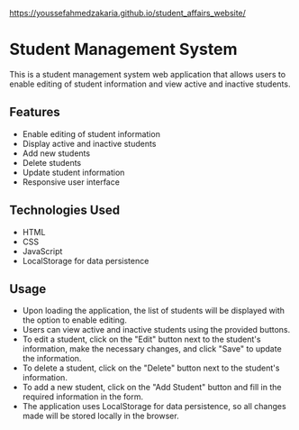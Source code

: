 https://youssefahmedzakaria.github.io/student_affairs_website/
# Student Management System

This is a student management system web application that allows users to enable editing of student information and view active and inactive students.

## Features

- Enable editing of student information
- Display active and inactive students
- Add new students
- Delete students
- Update student information
- Responsive user interface

## Technologies Used

- HTML
- CSS
- JavaScript
- LocalStorage for data persistence


## Usage

- Upon loading the application, the list of students will be displayed with the option to enable editing.
- Users can view active and inactive students using the provided buttons.
- To edit a student, click on the "Edit" button next to the student's information, make the necessary changes, and click "Save" to update the information.
- To delete a student, click on the "Delete" button next to the student's information.
- To add a new student, click on the "Add Student" button and fill in the required information in the form.
- The application uses LocalStorage for data persistence, so all changes made will be stored locally in the browser.
